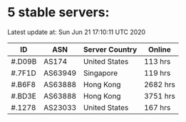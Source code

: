 # 5 stable servers:

Latest update at: Sun Jun 21 17:10:11 UTC 2020

| ID | ASN | Server Country | Online |
| -- | --- | -------------- | ------ |
| #.D09B | AS174 | United States | 113 hrs |
| #.7F1D | AS63949 | Singapore | 119 hrs |
| #.B6F8 | AS63888 | Hong Kong | 2682 hrs |
| #.BD3E | AS63888 | Hong Kong | 3751 hrs |
| #.1278 | AS23033 | United States | 167 hrs |

